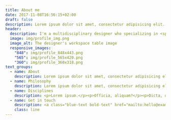 ```yaml
---
title: About me
date: 2017-11-08T16:56:15+02:00
draft: false
description: Lorem ipsum dolor sit amet, consectetur adipisicing elit. Dolores porro voluptas esse natus nemo aperiam asperiores velit neque, magni molestiae!
header:
  description: I'm a multidisciplinary designer who specializing in <span class="blue-text">UI, UX and Visual Design</span>. Currently based in United Kingdom.
  image: img/profile_img.png
  image_alt: The designer's workspace table image
  responsive_images:
    "848": img/profile_848x443.png
    "565": img/profile_565x420.png
    "360": img/profile_360x318.png
text_groups:
  - name: About
    description: Lorem ipsum dolor sit amet, consectetur adipisicing elit. Facilis saepe perferendis culpa aut libero, <span class="default-text bold-text">voluptatem voluptatum</span>, ut beatae ipsa sint alias autem ipsum ea quibusdam suscipit provident illo nihil nostrum porro. Omnis et hic eum in corrupti dicta cum fugiat!
  - name: Philosophy
    description: Lorem ipsum dolor sit amet, consectetur adipisicing elit. Doloribus incidunt autem quia aliquid officia temporibus saepe ut quas nesciunt dolorum odio optio perspiciatis rem accusamus expedita nemo quis, fuga voluptatem. Corrupti vero asperiores officia, ipsa ipsam. Suscipit repellendus molestias, sint quas voluptates quia vitae quidem.
  - name: Disciplines
    description: <p>Lorem ipsum.</p><p>Officia, aliquam?</p><p>Dicta, quia?</p><p>Aliquid, excepturi!</p>
  - name: Get in touch
    description: <a class="blue-text bold-text" href="mailto:hello@example.com?subject=Hello,%20Yates!%20Lets%20make%20something%20great%20together!">hello@example.com</a>
    class: line
---
```



